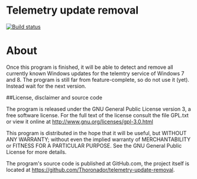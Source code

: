 # Telemetry update removal

[![Build status](https://ci.appveyor.com/api/projects/status/yn2xym4ngubs090b?svg=true)](https://ci.appveyor.com/project/Thoronador/telemetry-update-removal)

# About

Once this program is finished, it will be able to detect and remove all
currently known Windows updates for the telemtry service of Windows 7 and 8.
The program is still far from feature-complete, so do not use it (yet).
Instead wait for the next version.

##License, disclaimer and source code

The program is released under the GNU General Public License version 3, a free
software license. For the full text of the license consult the file GPL.txt or
view it online at
  <http://www.gnu.org/licenses/gpl-3.0.html>

This program is distributed in the hope that it will be useful, but
WITHOUT ANY WARRANTY; without even the implied warranty of MERCHANTABILITY or
FITNESS FOR A PARTICULAR PURPOSE.  See the GNU General Public License for
more details.

The program's source code is published at GitHub.com, the project itself is
located at
  <https://github.com/Thoronador/telemetry-update-removal>.
